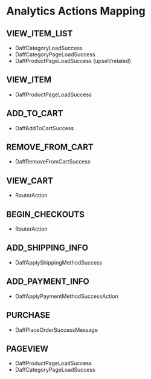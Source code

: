 # Analytics Actions Mapping

## VIEW_ITEM_LIST

- DaffCategoryLoadSuccess
- DaffCategoryPageLoadSuccess
- DaffProductPageLoadSuccess (upsell/related)

## VIEW_ITEM

- DaffProductPageLoadSuccess

## ADD_TO_CART

- DaffAddToCartSuccess

## REMOVE_FROM_CART

- DaffRemoveFromCartSuccess

## VIEW_CART

- RouterAction

## BEGIN_CHECKOUTS

- RouterAction

## ADD_SHIPPING_INFO

- DaffApplyShippingMethodSuccess

## ADD_PAYMENT_INFO

- DaffApplyPaymentMethodSuccessAction

## PURCHASE

- DaffPlaceOrderSuccessMessage

## PAGEVIEW

- DaffProductPageLoadSuccess
- DaffCategoryPageLoadSuccess

